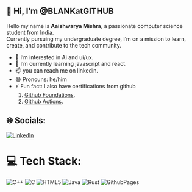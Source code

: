 
## 👋 Hi, I’m @BLANKatGITHUB</hr>
Hello my name is **Aaishwarya Mishra**, a passionate computer science student from India.<br>
Currently pursuing my undergraduate degree, I’m on a mission to learn, create, and contribute to the tech community.<br>


- 👀 I’m interested in Ai and ui/ux.
- 🌱 I’m currently learning javascript and react.
- 📫 you can reach me on linkedin.
- 😄 Pronouns: he/him
- ⚡ Fun fact: I also have certifications from github 
     1. [Github Foundations](https://www.credly.com/badges/69c5bf72-f8ca-4ffb-b4a4-e3e2325cc5a3/public_url).
     2. [Github Actions](https://www.credly.com/badges/83945f38-0259-42b9-9bc4-917056f8bf20/public_url).
 
  




## 🌐 Socials:
[![LinkedIn](https://img.shields.io/badge/LinkedIn-%230077B5.svg?logo=linkedin&logoColor=white)](https://linkedin.com/in/https://www.linkedin.com/in/aaishwarya-mishra-963785257/) 

# 💻 Tech Stack:
![C++](https://img.shields.io/badge/c++-%2300599C.svg?style=for-the-badge&logo=c%2B%2B&logoColor=white) ![C](https://img.shields.io/badge/c-%2300599C.svg?style=for-the-badge&logo=c&logoColor=white) ![HTML5](https://img.shields.io/badge/html5-%23E34F26.svg?style=for-the-badge&logo=html5&logoColor=white) ![Java](https://img.shields.io/badge/java-%23ED8B00.svg?style=for-the-badge&logo=openjdk&logoColor=white) ![Rust](https://img.shields.io/badge/rust-%23000000.svg?style=for-the-badge&logo=rust&logoColor=white) ![GithubPages](https://img.shields.io/badge/github%20pages-121013?style=for-the-badge&logo=github&logoColor=white)


<!-- Proudly created with GPRM ( https://gprm.itsvg.in ) -->

<!---
BLANKatGITHUB/BLANKatGITHUB is a ✨ special ✨ repository because its `README.md` (this file) appears on your GitHub profile.
You can click the Preview link to take a look at your changes.
--->
